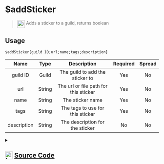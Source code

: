 # $addSticker
> <img align="top" src="https://upload.wikimedia.org/wikipedia/commons/thumb/e/e4/Infobox_info_icon.svg/160px-Infobox_info_icon.svg.png?20150409153300" alt="image" width="25" height="auto"> Adds a sticker to a guild, returns boolean
## Usage
```
$addSticker[guild ID;url;name;tags;description]
```
| Name | Type | Description | Required | Spread
| :---: | :---: | :---: | :---: | :---: |
guild ID | Guild | The guild to add the sticker to | Yes | No
url | String | The url or file path for this sticker | Yes | No
name | String | The sticker name | Yes | No
tags | String | The tags to use for this sticker | Yes | No
description | String | The description for the sticker | No | No
<details>
<summary>
    
## <img align="top" src="https://cdn4.iconfinder.com/data/icons/iconsimple-logotypes/512/github-512.png" alt="image" width="25" height="auto">  [Source Code](https://github.com/tryforge/ForgeScript-V2/blob/main/src/native/addSticker.ts)
    
</summary>
    
```ts
import noop from "../functions/noop"
import { ArgType, NativeFunction, Return } from "../structures"

export default new NativeFunction({
    name: "$addSticker",
    version: "1.0.0",
    description: "Adds a sticker to a guild, returns boolean",
    unwrap: true,
    brackets: true,
    args: [
        {
            name: "guild ID",
            description: "The guild to add the sticker to",
            rest: false,
            type: ArgType.Guild,
            required: true,
        },
        {
            name: "url",
            description: "The url or file path for this sticker",
            rest: false,
            required: true,
            type: ArgType.String,
        },
        {
            name: "name",
            description: "The sticker name",
            rest: false,
            type: ArgType.String,
            required: true,
        },
        {
            name: "tags",
            description: "The tags to use for this sticker",
            type: ArgType.String,
            required: true,
            rest: false,
        },
        {
            name: "description",
            description: "The description for the sticker",
            rest: false,
            type: ArgType.String,
        },
    ],
    async execute(ctx, [guild, url, name, tags, desc]) {
        const created = await guild.stickers
            .create({
                file: url,
                name,
                tags,
                description: desc || null,
            })
            .catch(noop)
        return Return.success(!!created)
    },
})

```
    
</details>